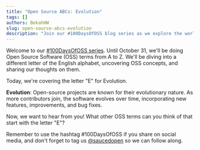 ```yaml
---
title: "Open Source ABCs: Evolution"
tags: []
authors: BekahHW
slug: open-source-abcs-evolution
description: "Join our #100DaysOfOSS blog series as we explore the world of Open Source Software (OSS) from A to Z! Every week, we'll discuss two new letters of the English alphabet. Share your thoughts, ideas, and favorite OSS projects for each letter. Let's celebrate the power of open source together! "
---
```


Welcome to our [#100DaysOfOSS series](https://dev.to/opensauced/100daysofoss-growing-skills-and-real-world-experience-3o5k). Until October 31, we'll be doing  Open Source Software (OSS) terms from A to Z. We'll be diving into a different letter of the English alphabet, uncovering OSS concepts, and sharing our thoughts on them.

Today, we're covering the letter "E" for Evolution.

<!-- truncate -->

**Evolution**: Open-source projects are known for their evolutionary nature. As more contributors join, the software evolves over time, incorporating new features, improvements, and bug fixes.

Now, we want to hear from you! What other OSS terms can you think of that start with the letter "E"?

Remember to use the hashtag #100DaysOfOSS if you share on social media, and don't forget to tag us [@saucedopen](https://twitter.com/saucedopen) so we can follow along.
